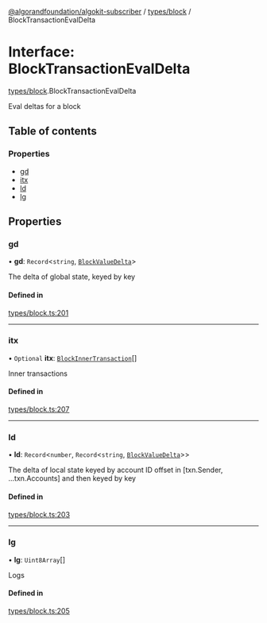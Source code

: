 [@algorandfoundation/algokit-subscriber](../README.md) / [types/block](../modules/types_block.md) / BlockTransactionEvalDelta

# Interface: BlockTransactionEvalDelta

[types/block](../modules/types_block.md).BlockTransactionEvalDelta

Eval deltas for a block

## Table of contents

### Properties

- [gd](types_block.BlockTransactionEvalDelta.md#gd)
- [itx](types_block.BlockTransactionEvalDelta.md#itx)
- [ld](types_block.BlockTransactionEvalDelta.md#ld)
- [lg](types_block.BlockTransactionEvalDelta.md#lg)

## Properties

### gd

• **gd**: `Record`\<`string`, [`BlockValueDelta`](types_block.BlockValueDelta.md)\>

The delta of global state, keyed by key

#### Defined in

[types/block.ts:201](https://github.com/algorandfoundation/algokit-subscriber-ts/blob/main/src/types/block.ts#L201)

---

### itx

• `Optional` **itx**: [`BlockInnerTransaction`](../modules/types_block.md#blockinnertransaction)[]

Inner transactions

#### Defined in

[types/block.ts:207](https://github.com/algorandfoundation/algokit-subscriber-ts/blob/main/src/types/block.ts#L207)

---

### ld

• **ld**: `Record`\<`number`, `Record`\<`string`, [`BlockValueDelta`](types_block.BlockValueDelta.md)\>\>

The delta of local state keyed by account ID offset in [txn.Sender, ...txn.Accounts] and then keyed by key

#### Defined in

[types/block.ts:203](https://github.com/algorandfoundation/algokit-subscriber-ts/blob/main/src/types/block.ts#L203)

---

### lg

• **lg**: `Uint8Array`[]

Logs

#### Defined in

[types/block.ts:205](https://github.com/algorandfoundation/algokit-subscriber-ts/blob/main/src/types/block.ts#L205)
